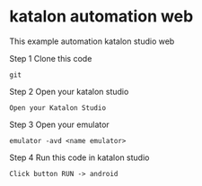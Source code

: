 # katalon automation web

  This example automation katalon studio web

  Step 1 Clone this code

    git

  Step 2 Open your katalon studio

    Open your Katalon Studio

  Step 3 Open your emulator

    emulator -avd <name emulator>

  Step 4 Run this code in katalon studio

    Click button RUN -> android
    
